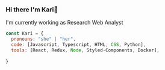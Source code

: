 ### Hi there I'm Kari👋

I'm currently working as Research Web Analyst

```javascript
const Kari = {
  pronouns: "she" | "her",
  code: [Javascript, Typescript, HTML, CSS, Python],
  tools: [React, Redux, Node, Styled-Components, Docker],
 
}
```
